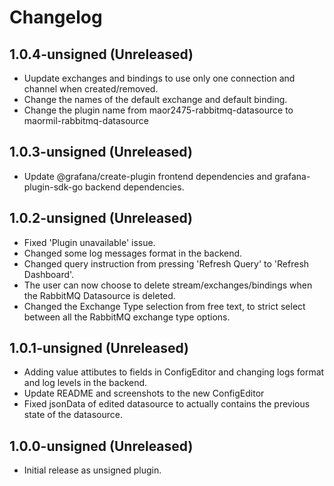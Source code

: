 # Changelog

## 1.0.4-unsigned (Unreleased)

* Uupdate exchanges and bindings to use only one connection and channel when created/removed.
* Change the names of the default exchange and default binding.
* Change the plugin name from maor2475-rabbitmq-datasource to maormil-rabbitmq-datasource

## 1.0.3-unsigned (Unreleased)

* Update @grafana/create-plugin frontend dependencies and grafana-plugin-sdk-go backend dependencies.

## 1.0.2-unsigned (Unreleased)

* Fixed 'Plugin unavailable' issue.
* Changed some log messages format in the backend.
* Changed query instruction from pressing 'Refresh Query' to 'Refresh Dashboard'.
* The user can now choose to delete stream/exchanges/bindings when the RabbitMQ Datasource is deleted.
* Changed the Exchange Type selection from free text, to strict select between all the RabbitMQ exchange type options.

## 1.0.1-unsigned (Unreleased)

* Adding value attibutes to fields in ConfigEditor and changing logs format and log levels in the backend.
* Update README and screenshots to the new ConfigEditor
* Fixed jsonData of edited datasource to actually contains the previous state of the datasource.

## 1.0.0-unsigned (Unreleased)

* Initial release as unsigned plugin.
